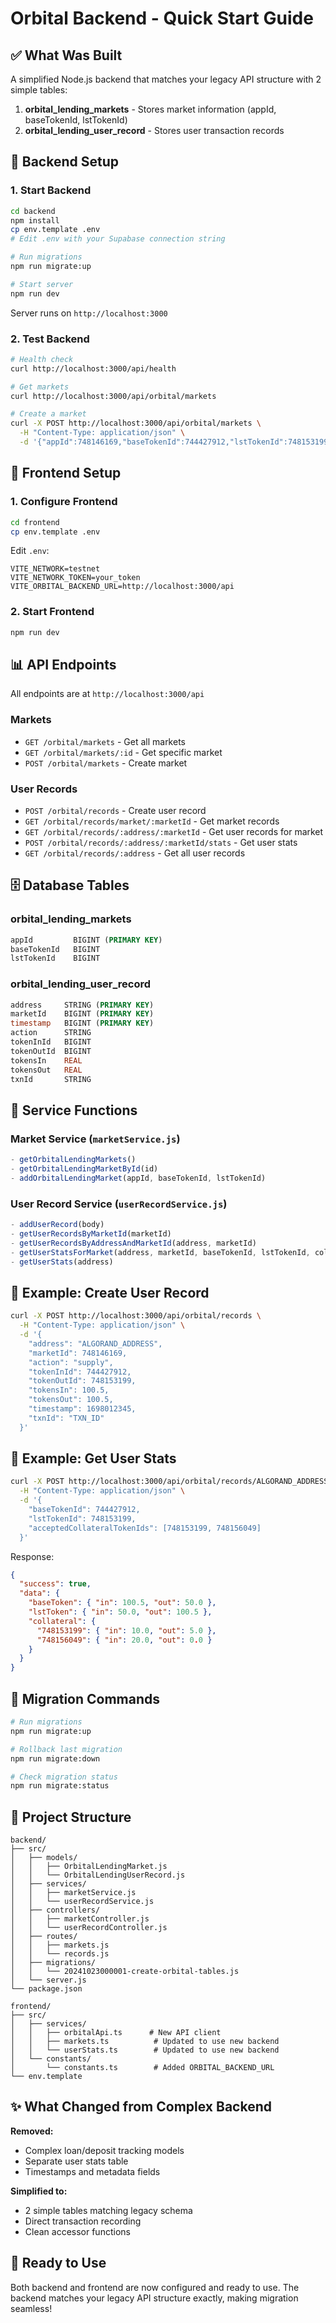 # Orbital Backend - Quick Start Guide

## ✅ What Was Built

A simplified Node.js backend that matches your legacy API structure with 2 simple tables:

1. **orbital_lending_markets** - Stores market information (appId, baseTokenId, lstTokenId)
2. **orbital_lending_user_record** - Stores user transaction records

## 🚀 Backend Setup

### 1. Start Backend

```bash
cd backend
npm install
cp env.template .env
# Edit .env with your Supabase connection string

# Run migrations
npm run migrate:up

# Start server
npm run dev
```

Server runs on `http://localhost:3000`

### 2. Test Backend

```bash
# Health check
curl http://localhost:3000/api/health

# Get markets
curl http://localhost:3000/api/orbital/markets

# Create a market
curl -X POST http://localhost:3000/api/orbital/markets \
  -H "Content-Type: application/json" \
  -d '{"appId":748146169,"baseTokenId":744427912,"lstTokenId":748153199}'
```

## 🎨 Frontend Setup

### 1. Configure Frontend

```bash
cd frontend
cp env.template .env
```

Edit `.env`:
```
VITE_NETWORK=testnet
VITE_NETWORK_TOKEN=your_token
VITE_ORBITAL_BACKEND_URL=http://localhost:3000/api
```

### 2. Start Frontend

```bash
npm run dev
```

## 📊 API Endpoints

All endpoints are at `http://localhost:3000/api`

### Markets
- `GET /orbital/markets` - Get all markets
- `GET /orbital/markets/:id` - Get specific market
- `POST /orbital/markets` - Create market

### User Records  
- `POST /orbital/records` - Create user record
- `GET /orbital/records/market/:marketId` - Get market records
- `GET /orbital/records/:address/:marketId` - Get user records for market
- `POST /orbital/records/:address/:marketId/stats` - Get user stats
- `GET /orbital/records/:address` - Get all user records

## 🗄️ Database Tables

### orbital_lending_markets
```sql
appId         BIGINT (PRIMARY KEY)
baseTokenId   BIGINT
lstTokenId    BIGINT
```

### orbital_lending_user_record
```sql
address     STRING (PRIMARY KEY)
marketId    BIGINT (PRIMARY KEY)
timestamp   BIGINT (PRIMARY KEY)
action      STRING
tokenInId   BIGINT
tokenOutId  BIGINT
tokensIn    REAL
tokensOut   REAL
txnId       STRING
```

## 🔧 Service Functions

### Market Service (`marketService.js`)
```javascript
- getOrbitalLendingMarkets()
- getOrbitalLendingMarketById(id)
- addOrbitalLendingMarket(appId, baseTokenId, lstTokenId)
```

### User Record Service (`userRecordService.js`)
```javascript
- addUserRecord(body)
- getUserRecordsByMarketId(marketId)
- getUserRecordsByAddressAndMarketId(address, marketId)
- getUserStatsForMarket(address, marketId, baseTokenId, lstTokenId, collateralIds)
- getUserStats(address)
```

## 📝 Example: Create User Record

```bash
curl -X POST http://localhost:3000/api/orbital/records \
  -H "Content-Type: application/json" \
  -d '{
    "address": "ALGORAND_ADDRESS",
    "marketId": 748146169,
    "action": "supply",
    "tokenInId": 744427912,
    "tokenOutId": 748153199,
    "tokensIn": 100.5,
    "tokensOut": 100.5,
    "timestamp": 1698012345,
    "txnId": "TXN_ID"
  }'
```

## 📝 Example: Get User Stats

```bash
curl -X POST http://localhost:3000/api/orbital/records/ALGORAND_ADDRESS/748146169/stats \
  -H "Content-Type: application/json" \
  -d '{
    "baseTokenId": 744427912,
    "lstTokenId": 748153199,
    "acceptedCollateralTokenIds": [748153199, 748156049]
  }'
```

Response:
```json
{
  "success": true,
  "data": {
    "baseToken": { "in": 100.5, "out": 50.0 },
    "lstToken": { "in": 50.0, "out": 100.5 },
    "collateral": {
      "748153199": { "in": 10.0, "out": 5.0 },
      "748156049": { "in": 20.0, "out": 0.0 }
    }
  }
}
```

## 🔄 Migration Commands

```bash
# Run migrations
npm run migrate:up

# Rollback last migration
npm run migrate:down

# Check migration status
npm run migrate:status
```

## 📂 Project Structure

```
backend/
├── src/
│   ├── models/
│   │   ├── OrbitalLendingMarket.js
│   │   └── OrbitalLendingUserRecord.js
│   ├── services/
│   │   ├── marketService.js
│   │   └── userRecordService.js
│   ├── controllers/
│   │   ├── marketController.js
│   │   └── userRecordController.js
│   ├── routes/
│   │   ├── markets.js
│   │   └── records.js
│   ├── migrations/
│   │   └── 20241023000001-create-orbital-tables.js
│   └── server.js
└── package.json

frontend/
├── src/
│   ├── services/
│   │   ├── orbitalApi.ts      # New API client
│   │   ├── markets.ts          # Updated to use new backend
│   │   └── userStats.ts        # Updated to use new backend
│   └── constants/
│       └── constants.ts        # Added ORBITAL_BACKEND_URL
└── env.template
```

## ✨ What Changed from Complex Backend

**Removed:**
- Complex loan/deposit tracking models
- Separate user stats table
- Timestamps and metadata fields

**Simplified to:**
- 2 simple tables matching legacy schema
- Direct transaction recording
- Clean accessor functions

## 🎯 Ready to Use

Both backend and frontend are now configured and ready to use. The backend matches your legacy API structure exactly, making migration seamless!

